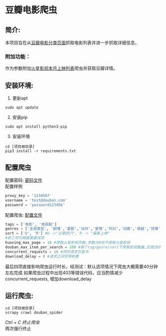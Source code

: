 # 豆瓣电影爬虫
## 简介:
本项目旨在从[豆瓣电影分类页面](https://movie.douban.com/tag/#/)抓取电影列表并进一步抓取详细信息。
### 附加功能：
作为参数附加[火星影视本月上映列表](https://huo720.com/calendar/thismonth/)爬虫并获取豆瓣详情。

## 安装环境:
1. 更新apt
```shell
sudo apt update
```
2. 安装pip
```shell
sudo apt install python3-pip
```
3. 安装环境
```shell
cd [项目根目录]
pip3 install -r requirements.txt
```
## 配置爬虫
配置密码:
[密码文件](src/secrets_config.py)  
配置样例
```python
proxy_key = '1234567'
username = 'test@douban.com'
password = 'password123456'
```

配置爬虫:
[配置文件](src/spider_config.py)
```python
tags = ['电影', '电视剧']
genres = ['全部类型', '剧情','喜剧','动作','爱情','科幻','动画','悬疑','惊悚','恐怖','犯罪','同性','音乐','歌舞','传记','历史','战争','西部','奇幻','冒险','灾难','武侠','情色'] 
sort = ['U', 'R'] #U ->"近期热门", R -> "最新上映"
#前三项可根据需要减项
huoxing_max_page = 10 #爬取火星影视页数,参数为0将不爬取火星影视
douban_max_item_per_search = 100 #每个tag/genre/sort下爬取影视数量,应是20的倍数
concurrent_requests = 16 #同时请求页面书
download_delay = 0 #请求之间空隙秒数
```
最后四项直接影响爬虫运行时长，经测试：默认选项情况下爬虫大概需要40分钟左右完成
如果爬虫过程中出现403等错误代码，应当酌情减少concurrent_requests, 增加download_delay


## 运行爬虫:
```shell
cd [项目根目录]
scrapy crawl douban_spider
```

*Ctrl + C 终止爬虫*  
两次强行终止
